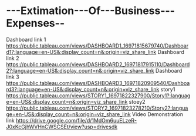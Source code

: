# ---Extimation---Of---Business---Expenses--
Dashboard link 1 https://public.tableau.com/views/DASHBOARD1_16971815679740/Dashboard1?:language=en-US&:display_count=n&:origin=viz_share_link
Dashboard link 2 https://public.tableau.com/views/DASHBOARD2_16971817915110/Dashboard2?:language=en-US&:display_count=n&:origin=viz_share_link
Dashboard link 3 https://public.tableau.com/views/DASHBOARD3_16971820909540/Dashboard3?:language=en-US&:display_count=n&:origin=viz_share_link
story1 https://public.tableau.com/views/STORY1_16971822327900/Story1?:language=en-US&:display_count=n&:origin=viz_share_link
stoey2 https://public.tableau.com/views/STORY2_16971823278210/Story2?:language=en-US&:display_count=n&:origin=viz_share_link
Video Demonstration link https://drive.google.com/file/d/1MdOm6uuELzeR-J0xKcGjhWVHnCWSCSEt/view?usp=drivesdk
